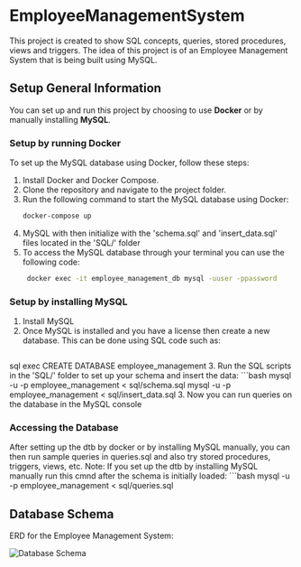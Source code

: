 # EmployeeManagementSystem
This project is created to show SQL concepts, queries, stored procedures, views and triggers. The idea of this project is of an Employee Management System that is being built using MySQL.


## Setup General Information
You can set up and run this project by choosing to use **Docker** or by manually installing **MySQL**.

### Setup by running Docker
To set up the MySQL database using Docker, follow these steps:

1. Install Docker and Docker Compose.
2. Clone the repository and navigate to the project folder.
3. Run the following command to start the MySQL database using Docker:
   ```bash
   docker-compose up
4. MySQL with then initialize with the 'schema.sql' and 'insert_data.sql' files located in the 'SQL/' folder
5. To access the MySQL database through your terminal you can use the following code:
   ```bash
    docker exec -it employee_management_db mysql -uuser -ppassword

### Setup by installing MySQL
1. Install MySQL
2. Once MySQL is installed and you have a license then create a new database. This can be done using SQL code such as: 
    ```SQL
sql exec CREATE DATABASE employee_management
3. Run the SQL scripts in the 'SQL/' folder to set up your schema and insert the data:
    ```bash
    mysql -u <your-username> -p employee_management < sql/schema.sql
    mysql -u <your-username> -p employee_management < sql/insert_data.sql
3. Now you can run queries on the database in the MySQL console

### Accessing the Database
After setting up the dtb by docker or by installing MySQL manually, you can then run sample queries in queries.sql and also try stored procedures, triggers, views, etc. 
Note: If you set up the dtb by installing MySQL manually run this cmnd after the schema is initially loaded:
    ```bash
    mysql -u <your-username> -p employee_management < sql/queries.sql


## Database Schema
ERD for the Employee Management System:

![Database Schema](./images/schema_diagram.png)




